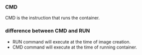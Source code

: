 ### CMD
CMD is the instruction that runs the container.

### difference between CMD and RUN

* RUN command will execute at the time of image creation.
* CMD command will execute at the time of running container.